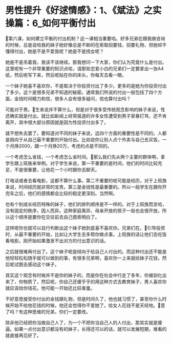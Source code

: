 # 男性提升《好逑情感》：1、《斌法》之实操篇：6_如何平衡付出

🎼第六课，如何建立平衡的付出机制？这一课相当重要哈。好多兄弟在跟我做咨询的时候，总是说哈我的妹子她好像总是不断的在索取招要钱，招要礼物，但她却不懂得付出，她是不是不爱我呢？她是不是捞女呢？

她是不是吊着我，我该不该继续。那我想问一下大家，你们认为究竟什么是付出。这里呢有一个非常重要的知识点哈，请那些恋爱小白的兄弟们一定要拿出一张A4纸，然后呢写下来，然后呢贴在你的床头，你每天去看一眼。

一个妹子她喜不喜欢你，不是取决于你投资付出了多少。更多的是她为你投资付出了多少。这个是很多兄弟不知道的秘密。通常我们所说的付出一般包括了四个方面，金钱时间精力和信，很多人会有很多疑问，信也算付出吗？

可能对于男。🎼生来说并不算什么，但是对于很多受传统观念影响的妹子来说，性还确实就是付出。就比如新闻上经常报道的许多女性遭受到男子家暴打骂，还不肯离开，其中很大部分原因就是因为性投资付出多了。

就不想失去罢了。要知道对不同的妹子来说，这四个方面的重要性是不同的。人都是趋向于从自己最不重要的开始付出。比如说你让别人点个外卖与自己去买饭，一个月挣2000，跟一个月挣20万，考虑的点是不同的。

一个考虑怎么省钱，一个考虑怎么省时间。🎼那么我们先从两个主要的群体啊，拿学生跟上班族来举例。对于学生来说，第一不重要的是时间，他们的时间比较充足，不是很重要，让他花一个小时跟你去聊天。

打电话或者去看电影，这都不算什么事。第二不重要的呢可能是经历，对于上班族来说，时间经历就非常的宝贵。第三是金钱性是最重要的。所以一般学生在跟你开完车之后，他们的感情都会比较的稳定更深刻。当然啊。

也有个别成长经历特殊的妹子，他们的排列顺序是不一样的。对于上班族而言哈，没有固定的秩序，因人而异。这种家庭离异，母亲开放的孩子一般也会很开放。所以这个顺序是要你在交往前去自己摸索明白了。

这样呢你也就可以自行判断出这个妹子她到底喜不喜欢你。兄弟们在。🎼引导投资时，从最不重要的开始，比如让大学生去多帮你做点事。上班族的话让他们去吃饭看电影。刚开始如果激发不出对方的付出意识的话。

之后就很难再付出了。这个妹子呢是倾向于给自己人付出的。而这种付出还不能是他轻轻松松随手就可以做到的事，有很多兄弟啊，喜欢你一上来就给妹子花钱，然后呢试图去感动这个妹子。

其实这个观念有时候并不是你的妹子的，而是你在社会中行走了多年，你被驯化出来了，你物质了，然后呢，你自己还傻乎乎的用这种方式去教育妹子，男人喜欢你就应该给你钱花。他可能一开始还比较害羞。

不好意思接受你付出的金钱跟礼物，但是时间久了，他也就习惯了，甚至你什么时候开始不给他花钱的时候，他还会觉得你不爱她了。给女人花钱不是天经地。🎼意了吗？有这种思维的兄弟，你们一定要改。

除非他已经把你当做自己人了，为一个不把你当自己人的人付出，那其实就是傻逼。如果一点付出意识都没有的妹子，长得还可以的话，就可以发展短期，难看的就直接再见好了。

